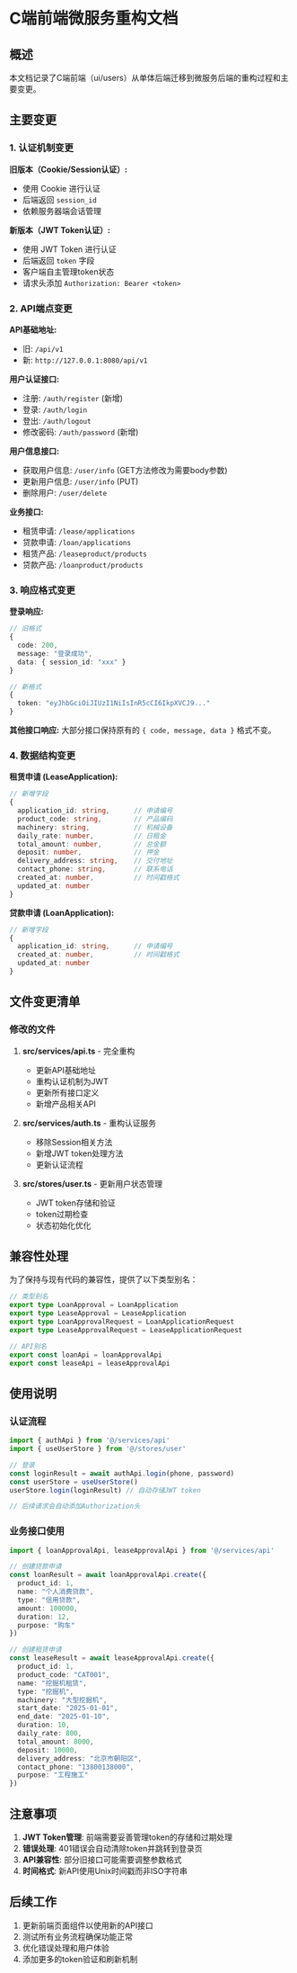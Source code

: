  # C端前端微服务重构文档

## 概述

本文档记录了C端前端（ui/users）从单体后端迁移到微服务后端的重构过程和主要变更。

## 主要变更

### 1. 认证机制变更

**旧版本（Cookie/Session认证）:**
- 使用 Cookie 进行认证
- 后端返回 `session_id`
- 依赖服务器端会话管理

**新版本（JWT Token认证）:**
- 使用 JWT Token 进行认证
- 后端返回 `token` 字段
- 客户端自主管理token状态
- 请求头添加 `Authorization: Bearer <token>`

### 2. API端点变更

**API基础地址:**
- 旧: `/api/v1`
- 新: `http://127.0.0.1:8080/api/v1`

**用户认证接口:**
- 注册: `/auth/register` (新增)
- 登录: `/auth/login` 
- 登出: `/auth/logout`
- 修改密码: `/auth/password` (新增)

**用户信息接口:**
- 获取用户信息: `/user/info` (GET方法修改为需要body参数)  
- 更新用户信息: `/user/info` (PUT)
- 删除用户: `/user/delete`

**业务接口:**
- 租赁申请: `/lease/applications`
- 贷款申请: `/loan/applications`
- 租赁产品: `/leaseproduct/products`
- 贷款产品: `/loanproduct/products`

### 3. 响应格式变更

**登录响应:**
```typescript
// 旧格式
{
  code: 200,
  message: "登录成功",
  data: { session_id: "xxx" }
}

// 新格式
{
  token: "eyJhbGciOiJIUzI1NiIsInR5cCI6IkpXVCJ9..."
}
```

**其他接口响应:**
大部分接口保持原有的 `{ code, message, data }` 格式不变。

### 4. 数据结构变更

**租赁申请 (LeaseApplication):**
```typescript
// 新增字段
{
  application_id: string,      // 申请编号
  product_code: string,        // 产品编码  
  machinery: string,           // 机械设备
  daily_rate: number,          // 日租金
  total_amount: number,        // 总金额
  deposit: number,             // 押金
  delivery_address: string,    // 交付地址
  contact_phone: string,       // 联系电话
  created_at: number,          // 时间戳格式
  updated_at: number
}
```

**贷款申请 (LoanApplication):**
```typescript
// 新增字段
{
  application_id: string,      // 申请编号
  created_at: number,          // 时间戳格式
  updated_at: number
}
```

## 文件变更清单

### 修改的文件

1. **src/services/api.ts** - 完全重构
   - 更新API基础地址
   - 重构认证机制为JWT
   - 更新所有接口定义
   - 新增产品相关API

2. **src/services/auth.ts** - 重构认证服务
   - 移除Session相关方法
   - 新增JWT token处理方法
   - 更新认证流程

3. **src/stores/user.ts** - 更新用户状态管理
   - JWT token存储和验证
   - token过期检查
   - 状态初始化优化

## 兼容性处理

为了保持与现有代码的兼容性，提供了以下类型别名：

```typescript
// 类型别名
export type LoanApproval = LoanApplication
export type LeaseApproval = LeaseApplication  
export type LoanApprovalRequest = LoanApplicationRequest
export type LeaseApprovalRequest = LeaseApplicationRequest

// API别名
export const loanApi = loanApprovalApi
export const leaseApi = leaseApprovalApi
```

## 使用说明

### 认证流程

```typescript
import { authApi } from '@/services/api'
import { useUserStore } from '@/stores/user'

// 登录
const loginResult = await authApi.login(phone, password)
const userStore = useUserStore()
userStore.login(loginResult) // 自动存储JWT token

// 后续请求会自动添加Authorization头
```

### 业务接口使用

```typescript
import { loanApprovalApi, leaseApprovalApi } from '@/services/api'

// 创建贷款申请
const loanResult = await loanApprovalApi.create({
  product_id: 1,
  name: "个人消费贷款",
  type: "信用贷款",
  amount: 100000,
  duration: 12,
  purpose: "购车"
})

// 创建租赁申请  
const leaseResult = await leaseApprovalApi.create({
  product_id: 1,
  product_code: "CAT001",
  name: "挖掘机租赁",
  type: "挖掘机",
  machinery: "大型挖掘机",
  start_date: "2025-01-01",
  end_date: "2025-01-10", 
  duration: 10,
  daily_rate: 800,
  total_amount: 8000,
  deposit: 10000,
  delivery_address: "北京市朝阳区",
  contact_phone: "13800138000",
  purpose: "工程施工"
})
```

## 注意事项

1. **JWT Token管理**: 前端需要妥善管理token的存储和过期处理
2. **错误处理**: 401错误会自动清除token并跳转到登录页
3. **API兼容性**: 部分旧接口可能需要调整参数格式
4. **时间格式**: 新API使用Unix时间戳而非ISO字符串

## 后续工作

1. 更新前端页面组件以使用新的API接口
2. 测试所有业务流程确保功能正常
3. 优化错误处理和用户体验
4. 添加更多的token验证和刷新机制